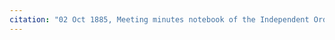 ```yaml
---
citation: "02 Oct 1885, Meeting minutes notebook of the Independent Order of Good Templars, High Bridge Lodge No. 296, Tompkins County History Center, Ithaca NY."
---
```



